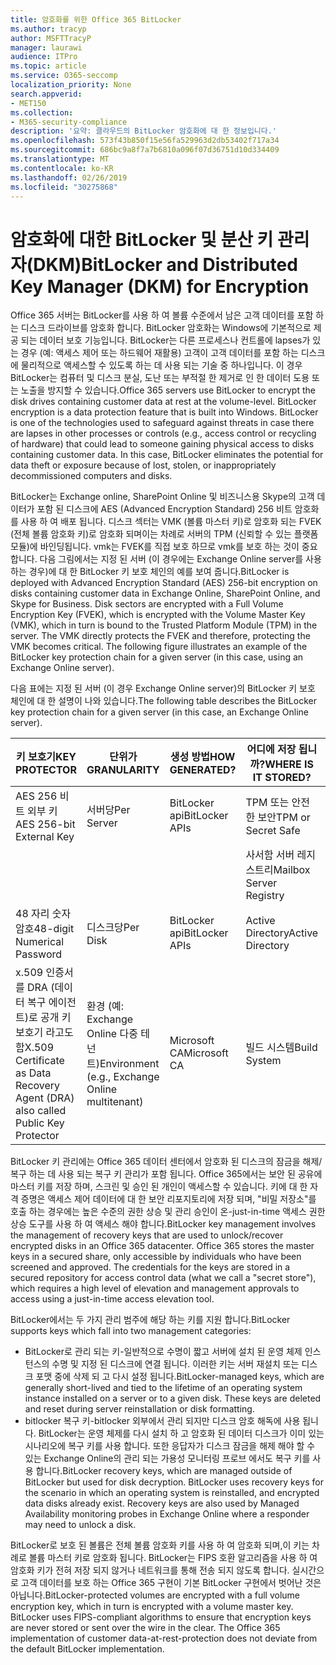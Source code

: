 ```yaml
---
title: 암호화를 위한 Office 365 BitLocker
ms.author: tracyp
author: MSFTTracyP
manager: laurawi
audience: ITPro
ms.topic: article
ms.service: O365-seccomp
localization_priority: None
search.appverid:
- MET150
ms.collection:
- M365-security-compliance
description: '요약: 클라우드의 BitLocker 암호화에 대 한 정보입니다.'
ms.openlocfilehash: 573f43b850f15e56fa529963d2db53402f717a34
ms.sourcegitcommit: 686bc9a8f7a7b6810a096f07d36751d10d334409
ms.translationtype: MT
ms.contentlocale: ko-KR
ms.lasthandoff: 02/26/2019
ms.locfileid: "30275868"
---
```

# <a name="bitlocker-and-distributed-key-manager-dkm-for-encryption"></a><span data-ttu-id="a0ab7-103">암호화에 대한 BitLocker 및 분산 키 관리자(DKM)</span><span class="sxs-lookup"><span data-stu-id="a0ab7-103">BitLocker and Distributed Key Manager (DKM) for Encryption</span></span>
<span data-ttu-id="a0ab7-p101">Office 365 서버는 BitLocker를 사용 하 여 볼륨 수준에서 남은 고객 데이터를 포함 하는 디스크 드라이브를 암호화 합니다. BitLocker 암호화는 Windows에 기본적으로 제공 되는 데이터 보호 기능입니다. BitLocker는 다른 프로세스나 컨트롤에 lapses가 있는 경우 (예: 액세스 제어 또는 하드웨어 재활용) 고객이 고객 데이터를 포함 하는 디스크에 물리적으로 액세스할 수 있도록 하는 데 사용 되는 기술 중 하나입니다. 이 경우 BitLocker는 컴퓨터 및 디스크 분실, 도난 또는 부적절 한 제거로 인 한 데이터 도용 또는 노출을 방지할 수 있습니다.</span><span class="sxs-lookup"><span data-stu-id="a0ab7-p101">Office 365 servers use BitLocker to encrypt the disk drives containing customer data at rest at the volume-level. BitLocker encryption is a data protection feature that is built into Windows. BitLocker is one of the technologies used to safeguard against threats in case there are lapses in other processes or controls (e.g., access control or recycling of hardware) that could lead to someone gaining physical access to disks containing customer data. In this case, BitLocker eliminates the potential for data theft or exposure because of lost, stolen, or inappropriately decommissioned computers and disks.</span></span>

<span data-ttu-id="a0ab7-p102">BitLocker는 Exchange online, SharePoint Online 및 비즈니스용 Skype의 고객 데이터가 포함 된 디스크에 AES (Advanced Encryption Standard) 256 비트 암호화를 사용 하 여 배포 됩니다. 디스크 섹터는 VMK (볼륨 마스터 키)로 암호화 되는 FVEK (전체 볼륨 암호화 키)로 암호화 되며이는 차례로 서버의 TPM (신뢰할 수 있는 플랫폼 모듈)에 바인딩됩니다. vmk는 FVEK를 직접 보호 하므로 vmk를 보호 하는 것이 중요 합니다. 다음 그림에서는 지정 된 서버 (이 경우에는 Exchange Online server를 사용 하는 경우)에 대 한 BitLocker 키 보호 체인의 예를 보여 줍니다.</span><span class="sxs-lookup"><span data-stu-id="a0ab7-p102">BitLocker is deployed with Advanced Encryption Standard (AES) 256-bit encryption on disks containing customer data in Exchange Online, SharePoint Online, and Skype for Business. Disk sectors are encrypted with a Full Volume Encryption Key (FVEK), which is encrypted with the Volume Master Key (VMK), which in turn is bound to the Trusted Platform Module (TPM) in the server. The VMK directly protects the FVEK and therefore, protecting the VMK becomes critical. The following figure illustrates an example of the BitLocker key protection chain for a given server (in this case, using an Exchange Online server).</span></span>

<span data-ttu-id="a0ab7-112">다음 표에는 지정 된 서버 (이 경우 Exchange Online server)의 BitLocker 키 보호 체인에 대 한 설명이 나와 있습니다.</span><span class="sxs-lookup"><span data-stu-id="a0ab7-112">The following table describes the BitLocker key protection chain for a given server (in this case, an Exchange Online server).</span></span>

| <span data-ttu-id="a0ab7-113">키 보호기</span><span class="sxs-lookup"><span data-stu-id="a0ab7-113">KEY PROTECTOR</span></span> | <span data-ttu-id="a0ab7-114">단위가</span><span class="sxs-lookup"><span data-stu-id="a0ab7-114">GRANULARITY</span></span> | <span data-ttu-id="a0ab7-115">생성 방법</span><span class="sxs-lookup"><span data-stu-id="a0ab7-115">HOW GENERATED?</span></span> | <span data-ttu-id="a0ab7-116">어디에 저장 됩니까?</span><span class="sxs-lookup"><span data-stu-id="a0ab7-116">WHERE IS IT STORED?</span></span> | <span data-ttu-id="a0ab7-117">보호용</span><span class="sxs-lookup"><span data-stu-id="a0ab7-117">PROTECTION</span></span> |
|--------------------------------------------------------------------------------|-------------------------------------------------|----------------|-------------------------|--------------------------------------------------------------------------------------------------|
| <span data-ttu-id="a0ab7-118">AES 256 비트 외부 키</span><span class="sxs-lookup"><span data-stu-id="a0ab7-118">AES 256-bit External Key</span></span> | <span data-ttu-id="a0ab7-119">서버당</span><span class="sxs-lookup"><span data-stu-id="a0ab7-119">Per Server</span></span> | <span data-ttu-id="a0ab7-120">BitLocker api</span><span class="sxs-lookup"><span data-stu-id="a0ab7-120">BitLocker APIs</span></span> | <span data-ttu-id="a0ab7-121">TPM 또는 안전한 보안</span><span class="sxs-lookup"><span data-stu-id="a0ab7-121">TPM or Secret Safe</span></span> | <span data-ttu-id="a0ab7-122">Lockbox/Access Control</span><span class="sxs-lookup"><span data-stu-id="a0ab7-122">Lockbox / Access Control</span></span> |
|  |  |  | <span data-ttu-id="a0ab7-123">사서함 서버 레지스트리</span><span class="sxs-lookup"><span data-stu-id="a0ab7-123">Mailbox Server Registry</span></span> | <span data-ttu-id="a0ab7-124">TPM 암호화</span><span class="sxs-lookup"><span data-stu-id="a0ab7-124">TPM encrypted</span></span> |
| <span data-ttu-id="a0ab7-125">48 자리 숫자 암호</span><span class="sxs-lookup"><span data-stu-id="a0ab7-125">48-digit Numerical Password</span></span> | <span data-ttu-id="a0ab7-126">디스크당</span><span class="sxs-lookup"><span data-stu-id="a0ab7-126">Per Disk</span></span> | <span data-ttu-id="a0ab7-127">BitLocker api</span><span class="sxs-lookup"><span data-stu-id="a0ab7-127">BitLocker APIs</span></span> | <span data-ttu-id="a0ab7-128">Active Directory</span><span class="sxs-lookup"><span data-stu-id="a0ab7-128">Active Directory</span></span> | <span data-ttu-id="a0ab7-129">Lockbox/Access Control</span><span class="sxs-lookup"><span data-stu-id="a0ab7-129">Lockbox / Access Control</span></span> |
| <span data-ttu-id="a0ab7-130">x.509 인증서를 DRA (데이터 복구 에이전트)로 공개 키 보호기 라고도 함</span><span class="sxs-lookup"><span data-stu-id="a0ab7-130">X.509 Certificate as Data Recovery Agent (DRA) also called Public Key Protector</span></span> | <span data-ttu-id="a0ab7-131">환경 (예: Exchange Online 다중 테 넌 트)</span><span class="sxs-lookup"><span data-stu-id="a0ab7-131">Environment (e.g., Exchange Online multitenant)</span></span> | <span data-ttu-id="a0ab7-132">Microsoft CA</span><span class="sxs-lookup"><span data-stu-id="a0ab7-132">Microsoft CA</span></span> | <span data-ttu-id="a0ab7-133">빌드 시스템</span><span class="sxs-lookup"><span data-stu-id="a0ab7-133">Build System</span></span> | <span data-ttu-id="a0ab7-p103">한 명의 사용자에 게 개인 키에 대 한 전체 암호가 없습니다. 암호가 물리적으로 보호 되어 있습니다.</span><span class="sxs-lookup"><span data-stu-id="a0ab7-p103">No one user has the full password to the private key. The password is under physical protection.</span></span> |


<span data-ttu-id="a0ab7-p104">BitLocker 키 관리에는 Office 365 데이터 센터에서 암호화 된 디스크의 잠금을 해제/복구 하는 데 사용 되는 복구 키 관리가 포함 됩니다. Office 365에서는 보안 된 공유에 마스터 키를 저장 하며, 스크린 및 승인 된 개인이 액세스할 수 있습니다. 키에 대 한 자격 증명은 액세스 제어 데이터에 대 한 보안 리포지토리에 저장 되며, "비밀 저장소"를 호출 하는 경우에는 높은 수준의 권한 상승 및 관리 승인이 온-just-in-time 액세스 권한 상승 도구를 사용 하 여 액세스 해야 합니다.</span><span class="sxs-lookup"><span data-stu-id="a0ab7-p104">BitLocker key management involves the management of recovery keys that are used to unlock/recover encrypted disks in an Office 365 datacenter. Office 365 stores the master keys in a secured share, only accessible by individuals who have been screened and approved. The credentials for the keys are stored in a secured repository for access control data (what we call a "secret store"), which requires a high level of elevation and management approvals to access using a just-in-time access elevation tool.</span></span>

<span data-ttu-id="a0ab7-139">BitLocker에서는 두 가지 관리 범주에 해당 하는 키를 지원 합니다.</span><span class="sxs-lookup"><span data-stu-id="a0ab7-139">BitLocker supports keys which fall into two management categories:</span></span>
- <span data-ttu-id="a0ab7-p105">BitLocker로 관리 되는 키-일반적으로 수명이 짧고 서버에 설치 된 운영 체제 인스턴스의 수명 및 지정 된 디스크에 연결 됩니다. 이러한 키는 서버 재설치 또는 디스크 포맷 중에 삭제 되 고 다시 설정 됩니다.</span><span class="sxs-lookup"><span data-stu-id="a0ab7-p105">BitLocker-managed keys, which are generally short-lived and tied to the lifetime of an operating system instance installed on a server or to a given disk. These keys are deleted and reset during server reinstallation or disk formatting.</span></span>
- <span data-ttu-id="a0ab7-p106">bitlocker 복구 키-bitlocker 외부에서 관리 되지만 디스크 암호 해독에 사용 됩니다. BitLocker는 운영 체제를 다시 설치 하 고 암호화 된 데이터 디스크가 이미 있는 시나리오에 복구 키를 사용 합니다. 또한 응답자가 디스크 잠금을 해제 해야 할 수 있는 Exchange Online의 관리 되는 가용성 모니터링 프로브 에서도 복구 키를 사용 합니다.</span><span class="sxs-lookup"><span data-stu-id="a0ab7-p106">BitLocker recovery keys, which are managed outside of BitLocker but used for disk decryption. BitLocker uses recovery keys for the scenario in which an operating system is reinstalled, and encrypted data disks already exist. Recovery keys are also used by Managed Availability monitoring probes in Exchange Online where a responder may need to unlock a disk.</span></span>

<span data-ttu-id="a0ab7-p107">BitLocker로 보호 된 볼륨은 전체 볼륨 암호화 키를 사용 하 여 암호화 되며,이 키는 차례로 볼륨 마스터 키로 암호화 됩니다. BitLocker는 FIPS 호환 알고리즘을 사용 하 여 암호화 키가 전혀 저장 되지 않거나 네트워크를 통해 전송 되지 않도록 합니다. 실시간으로 고객 데이터를 보호 하는 Office 365 구현이 기본 BitLocker 구현에서 벗어난 것은 아닙니다.</span><span class="sxs-lookup"><span data-stu-id="a0ab7-p107">BitLocker-protected volumes are encrypted with a full volume encryption key, which in turn is encrypted with a volume master key. BitLocker uses FIPS-compliant algorithms to ensure that encryption keys are never stored or sent over the wire in the clear. The Office 365 implementation of customer data-at-rest-protection does not deviate from the default BitLocker implementation.</span></span>